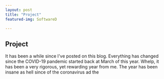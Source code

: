 ```yaml
---
layout: post
title: "Project"
featured-img: SoftwareD

---
```

## Project
It has been a while since I've posted on this blog. Everything has changed since the COVID-19 pandemic started back at March of this year. Whelp, it has been a very rigorous, yet rewarding year from me. The year has been insane as hell since of the coronavirus ad the
